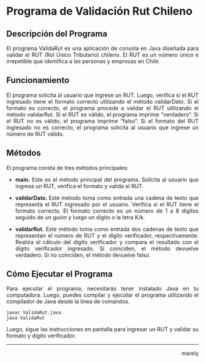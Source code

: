 # Programa de Validación Rut Chileno

## Descripción del Programa
<p align="justify">El programa ValidaRut es una aplicación de consola en Java diseñada para validar el RUT (Rol Único Tributario) chileno. El RUT es un número único e irrepetible que identifica a las personas y empresas en Chile. </p>

## Funcionamiento
<p align="justify">El programa solicita al usuario que ingrese un RUT. Luego, verifica si el RUT ingresado tiene el formato correcto utilizando el método validarDato. Si el formato es correcto, el programa procede a validar el RUT utilizando el método validarRut. Si el RUT es válido, el programa imprime “verdadero”. Si el RUT no es válido, el programa imprime “falso”. Si el formato del RUT ingresado no es correcto, el programa solicita al usuario que ingrese un número de RUT válido. </p>

## Métodos
El programa consta de tres métodos principales:

- <p align="justify"> <b>main.</b> Este es el método principal del programa. Solicita al usuario que ingrese un RUT, verifica el formato y valida el RUT.

- <p align="justify"><b>validarDato. </b> Este método toma como entrada una cadena de texto que representa el RUT ingresado por el usuario. Verifica si el RUT tiene el formato correcto. El formato correcto es un número de 1 a 8 dígitos seguido de un guión y luego un dígito o la letra K/k. </p>

- <p align="justify"><b> validarRut.</b> Este método toma como entrada dos cadenas de texto que representan el número de RUT y el dígito verificador, respectivamente. Realiza el cálculo del dígito verificador y compara el resultado con el dígito verificador ingresado. Si coinciden, el método devuelve verdadero. Si no coinciden, el método devuelve falso. </p>

## Cómo Ejecutar el Programa
<p align="justify">Para ejecutar el programa, necesitarás tener instalado Java en tu computadora. Luego, puedes compilar y ejecutar el programa utilizando el compilador de Java desde la línea de comandos.</p>

````
javac ValidaRut.java
java ValidaRut
````

<p align="justify"> Luego, sigue las instrucciones en pantalla para ingresar un RUT y validar su formato y dígito verificador.</p>

<hr>
<p align="right">marely</p>
